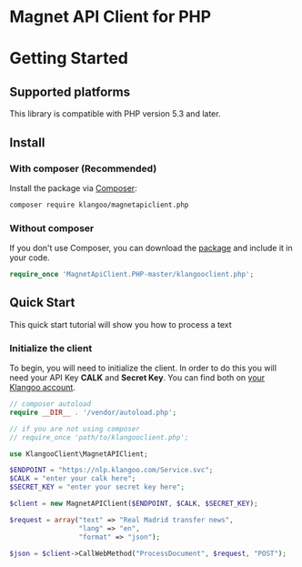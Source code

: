 # Magnet API Client for PHP

# Getting Started



## Supported platforms

This library is compatible with PHP version 5.3 and later.

## Install

### With composer (Recommended)

Install the package via [Composer](https://getcomposer.org/doc/00-intro.md):

```bash
composer require klangoo/magnetapiclient.php
```

### Without composer

If you don't use Composer, you can download the [package](https://github.com/Klangoo/MagnetApiClient.PHP/archive/master.zip) and include it in your code.

```php
require_once 'MagnetApiClient.PHP-master/klangooclient.php';
```

## Quick Start

This quick start tutorial will show you how to process a text

### Initialize the client

To begin, you will need to initialize the client. In order to do this you will need your API Key **CALK** and **Secret Key**.
You can find both on [your Klangoo account](https://connect.klangoo.com/).

```php
// composer autoload
require __DIR__ . '/vendor/autoload.php';

// if you are not using composer
// require_once 'path/to/klangooclient.php';

use KlangooClient\MagnetAPIClient;

$ENDPOINT = "https://nlp.klangoo.com/Service.svc";
$CALK = "enter your calk here";
$SECRET_KEY = "enter your secret key here";

$client = new MagnetAPIClient($ENDPOINT, $CALK, $SECRET_KEY);

$request = array("text" => "Real Madrid transfer news",
                 "lang" => "en",
                 "format" => "json");

$json = $client->CallWebMethod("ProcessDocument", $request, "POST");
```